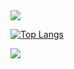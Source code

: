 <img src="https://capsule-render.vercel.app/api?type=waving&color=BDBDC8&height=150&section=header" />

[![Top Langs](https://github-readme-stats.vercel.app/api/top-langs/?username=0HooHI)](https://github.com/anuraghazra/github-readme-stats)







<img src="https://capsule-render.vercel.app/api?type=waving&color=BDBDC8&height=150&section=footer" />
